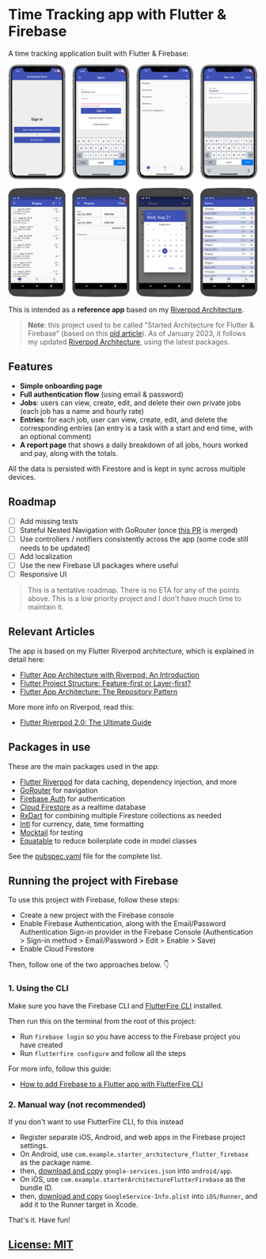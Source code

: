# Time Tracking app with Flutter & Firebase

A time tracking application built with Flutter & Firebase: 

![](/.github/images/time-tracker-screenshots.png)

This is intended as a **reference app** based on my [Riverpod Architecture](https://codewithandrea.com/articles/flutter-app-architecture-riverpod-introduction/).

> **Note**: this project used to be called "Started Architecture for Flutter & Firebase" (based on this [old article](https://codewithandrea.com/videos/starter-architecture-flutter-firebase/)). As of January 2023, it follows my updated [Riverpod Architecture](https://codewithandrea.com/articles/flutter-app-architecture-riverpod-introduction/), using the latest packages.

## Features

- **Simple onboarding page**
- **Full authentication flow** (using email & password)
- **Jobs**: users can view, create, edit, and delete their own private jobs (each job has a name and hourly rate)
- **Entries**: for each job, user can view, create, edit, and delete the corresponding entries (an entry is a task with a start and end time, with an optional comment)
- **A report page** that shows a daily breakdown of all jobs, hours worked and pay, along with the totals.

All the data is persisted with Firestore and is kept in sync across multiple devices.

## Roadmap

- [ ] Add missing tests
- [ ] Stateful Nested Navigation with GoRouter (once [this PR](https://github.com/flutter/packages/pull/2650) is merged)
- [ ] Use controllers / notifiers consistently across the app (some code still needs to be updated)
- [ ] Add localization
- [ ] Use the new Firebase UI packages where useful
- [ ] Responsive UI

> This is a tentative roadmap. There is no ETA for any of the points above. This is a low priority project and I don't have much time to maintain it.

## Relevant Articles

The app is based on my Flutter Riverpod architecture, which is explained in detail here:

- [Flutter App Architecture with Riverpod: An Introduction](https://codewithandrea.com/articles/flutter-app-architecture-riverpod-introduction/)
- [Flutter Project Structure: Feature-first or Layer-first?](https://codewithandrea.com/articles/flutter-project-structure/)
- [Flutter App Architecture: The Repository Pattern](https://codewithandrea.com/articles/flutter-repository-pattern/)

More more info on Riverpod, read this:

- [Flutter Riverpod 2.0: The Ultimate Guide](https://codewithandrea.com/articles/flutter-state-management-riverpod/)

## Packages in use

These are the main packages used in the app:

- [Flutter Riverpod](https://pub.dev/packages/flutter_riverpod) for data caching, dependency injection, and more
- [GoRouter](https://pub.dev/packages/go_router) for navigation
- [Firebase Auth](https://pub.dev/packages/firebase_auth) for authentication
- [Cloud Firestore](https://pub.dev/packages/cloud_firestore) as a realtime database
- [RxDart](https://pub.dev/packages/rxdart) for combining multiple Firestore collections as needed
- [Intl](https://pub.dev/packages/intl) for currency, date, time formatting
- [Mocktail](https://pub.dev/packages/mocktail) for testing
- [Equatable](https://pub.dev/packages/equatable) to reduce boilerplate code in model classes

See the [pubspec.yaml](pubspec.yaml) file for the complete list.

## Running the project with Firebase

To use this project with Firebase, follow these steps:

- Create a new project with the Firebase console
- Enable Firebase Authentication, along with the Email/Password Authentication Sign-in provider in the Firebase Console (Authentication > Sign-in method > Email/Password > Edit > Enable > Save)
- Enable Cloud Firestore

Then, follow one of the two approaches below. 👇

### 1. Using the CLI

Make sure you have the Firebase CLI and [FlutterFire CLI](https://pub.dev/packages/flutterfire_cli) installed.

Then run this on the terminal from the root of this project:

- Run `firebase login` so you have access to the Firebase project you have created
- Run `flutterfire configure` and follow all the steps

For more info, follow this guide:

- [How to add Firebase to a Flutter app with FlutterFire CLI](https://codewithandrea.com/articles/flutter-firebase-flutterfire-cli/)

### 2. Manual way (not recommended)

If you don't want to use FlutterFire CLI, fo this instead

- Register separate iOS, Android, and web apps in the Firebase project settings.
- On Android, use `com.example.starter_architecture_flutter_firebase` as the package name.
- then, [download and copy](https://firebase.google.com/docs/flutter/setup#configure_an_android_app) `google-services.json` into `android/app`.
- On iOS, use `com.example.starterArchitectureFlutterFirebase` as the bundle ID.
- then, [download and copy](https://firebase.google.com/docs/flutter/setup#configure_an_ios_app) `GoogleService-Info.plist` into `iOS/Runner`, and add it to the Runner target in Xcode.

That's it. Have fun!

## [License: MIT](LICENSE.md)
